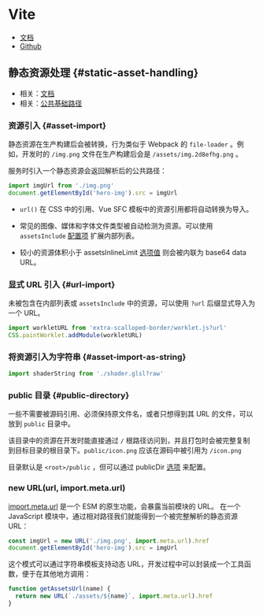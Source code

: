 # Vite

- [文档](https://cn.vitejs.dev/)
- [Github](https://github.com/vitejs/vite)

## 静态资源处理 {#static-asset-handling}

- 相关：[文档](https://cn.vitejs.dev/guide/assets.html#static-asset-handling)
- 相关：[公共基础路径](https://cn.vitejs.dev/guide/build.html#public-base-path)

### 资源引入 {#asset-import}

静态资源在生产构建后会被转换，行为类似于 Webpack 的 `file-loader` 。例如，开发时的 `/img.png` 文件在生产构建后会是 `/assets/img.2d8efhg.png` 。

服务时引入一个静态资源会返回解析后的公共路径：

```js
import imgUrl from './img.png'
document.getElementById('hero-img').src = imgUrl
```

- `url()` 在 CSS 中的引用、Vue SFC 模板中的资源引用都将自动转换为导入。

- 常见的图像、媒体和字体文件类型被自动检测为资源。可以使用 `assetsInclude` [配置项](https://cn.vitejs.dev/config/#assetsinclude) 扩展内部列表。

- 较小的资源体积小于 assetsInlineLimit [选项值](https://cn.vitejs.dev/config/#build-assetsinlinelimit) 则会被内联为 base64 data URL。

### 显式 URL 引入 {#url-import}

未被包含在内部列表或 `assetsInclude` 中的资源，可以使用 `?url` 后缀显式导入为一个 URL。

```js
import workletURL from 'extra-scalloped-border/worklet.js?url'
CSS.paintWorklet.addModule(workletURL)
```

### 将资源引入为字符串 {#asset-import-as-string}

```js
import shaderString from './shader.glsl?raw'
```

### public 目录 {#public-directory}

一些不需要被源码引用、必须保持原文件名，或者只想得到其 URL 的文件，可以放到 `public` 目录中。

该目录中的资源在开发时能直接通过 `/` 根路径访问到，并且打包时会被完整复制到目标目录的根目录下。`public/icon.png` 应该在源码中被引用为 `/icon.png`

目录默认是 `<root>/public` ，但可以通过 publicDir [选项](https://cn.vitejs.dev/config/#publicdir) 来配置。

### new URL(url, import.meta.url)

[import.meta.url](https://developer.mozilla.org/zh-CN/docs/Web/JavaScript/Reference/Statements/import.meta) 是一个 ESM 的原生功能，会暴露当前模块的 URL。
在一个 JavaScript 模块中，通过相对路径我们就能得到一个被完整解析的静态资源 URL：

```js
const imgUrl = new URL('./img.png', import.meta.url).href
document.getElementById('hero-img').src = imgUrl
```

这个模式可以通过字符串模板支持动态 URL，开发过程中可以封装成一个工具函数，便于在其他地方调用：

```js
function getAssetsUrl(name) {
  return new URL(`./assets/${name}`, import.meta.url).href
}
```
